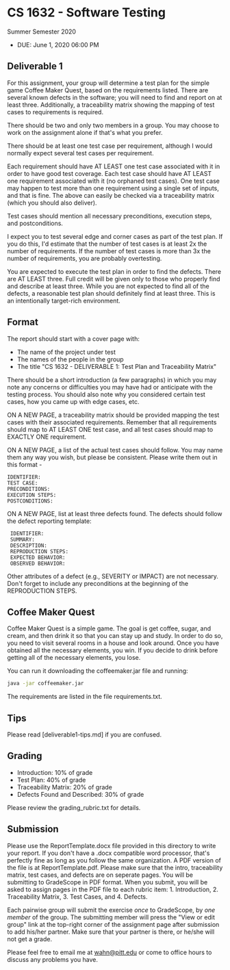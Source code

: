 # CS 1632 - Software Testing
Summer Semester 2020

* DUE: June 1, 2020 06:00 PM

## Deliverable 1

For this assignment, your group will determine a test plan for the simple game
Coffee Maker Quest, based on the requirements listed.  There are several known
defects in the software; you will need to find and report on at least three.
Additionally, a traceability matrix showing the mapping of test cases to
requirements is required.

There should be two and only two members in a group.  You may choose to work on
the assignment alone if that's what you prefer.

There should be at least one test case per requirement, although I would
normally expect several test cases per requirement.  

Each requirement should have AT LEAST one test case associated with it in order
to have good test coverage.  Each test case should have AT LEAST one
requirement associated with it (no orphaned test cases).  One test case may
happen to test more than one requirement using a single set of inputs, and that
is fine.  The above can easily be checked via a traceability matrix (which you
should also deliver). 

Test cases should mention all necessary preconditions, execution steps, and postconditions.

I expect you to test several edge and corner cases as part of the test plan.
If you do this, I'd estimate that the number of test cases is at least 2x the
number of requirements.  If the number of test cases is more than 3x the number
of requirements, you are probably overtesting.

You are expected to execute the test plan in order to find the defects.  There
are AT LEAST three.  Full credit will be given only to those who properly find
and describe at least three.  While you are not expected to find all of the
defects, a reasonable test plan should definitely find at least three.  This is
an intentionally target-rich environment.

## Format
The report should start with a cover page with:
* The name of the project under test
* The names of the people in the group
* The title "CS 1632 - DELIVERABLE 1: Test Plan and Traceability Matrix"

There should be a short introduction (a few paragraphs) in which you may note
any concerns or difficulties you may have had or anticipate with the testing
process.  You should also note why you considered certain test cases, how you
came up with edge cases, etc.

ON A NEW PAGE, a traceability matrix should be provided mapping the test cases
with their associated requirements.  Remember that all requirements should map
to AT LEAST ONE test case, and all test cases should map to EXACTLY ONE
requirement.  

ON A NEW PAGE, a list of the actual test cases should follow.  You may name
them any way you wish, but please be consistent.  Please write them out in this
format -

	IDENTIFIER:
	TEST CASE: 
	PRECONDITIONS:
	EXECUTION STEPS:
	POSTCONDITIONS:

ON A NEW PAGE, list at least three defects found.  The defects should follow
the defect reporting template:

	 IDENTIFIER:
	 SUMMARY:
	 DESCRIPTION:
	 REPRODUCTION STEPS:
	 EXPECTED BEHAVIOR:
	 OBSERVED BEHAVIOR:

Other attributes of a defect (e.g., SEVERITY or IMPACT) are not necessary.
Don't forget to include any preconditions at the beginning of the REPRODUCTION
STEPS.

## Coffee Maker Quest

Coffee Maker Quest is a simple game.  The goal is get coffee, sugar, and cream,
and then drink it so that you can stay up and study.  In order to do so, you
need to visit several rooms in a house and look around.  Once you have obtained
all the necessary elements, you win.  If you decide to drink before getting all
of the necessary elements, you lose.

You can run it downloading the coffeemaker.jar file and running:
```bash
java -jar coffeemaker.jar
```

The requirements are listed in the file requirements.txt.

## Tips

Please read [deliverable1-tips.md] if you are confused.

## Grading
* Introduction: 10% of grade
* Test Plan: 40% of grade
* Traceability Matrix: 20% of grade
* Defects Found and Described: 30% of grade

Please review the grading_rubric.txt for details.

## Submission

Please use the ReportTemplate.docx file provided in this directory to write
your report.  If you don't have a .docx compatible word processor, that's
perfectly fine as long as you follow the same organization.  A PDF version of
the file is at ReportTemplate.pdf.  Please make sure that the intro,
traceability matrix, test cases, and defects are on seperate pages.  You will
be submitting to GradeScope in PDF format.  When you submit, you will be asked
to assign pages in the PDF file to each rubric item: 1. Introduction, 2.
Traceability Matrix, 3. Test Cases, and 4. Defects.

Each pairwise group will submit the exercise *once* to GradeScope, by *one
member* of the group.  The submitting member will press the "View or edit
group" link at the top-right corner of the assignment page after submission to
add his/her partner.  Make sure that your partner is there, or he/she will not
get a grade.

Please feel free to email me at wahn@pitt.edu or come to office hours to
discuss any problems you have. 
 
